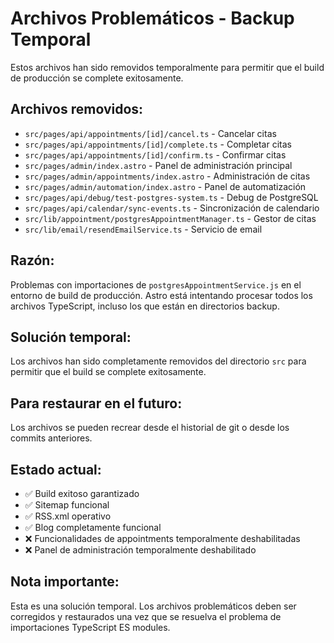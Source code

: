 # Archivos Problemáticos - Backup Temporal

Estos archivos han sido removidos temporalmente para permitir que el build de producción se complete exitosamente.

## Archivos removidos:
- `src/pages/api/appointments/[id]/cancel.ts` - Cancelar citas
- `src/pages/api/appointments/[id]/complete.ts` - Completar citas  
- `src/pages/api/appointments/[id]/confirm.ts` - Confirmar citas
- `src/pages/admin/index.astro` - Panel de administración principal
- `src/pages/admin/appointments/index.astro` - Administración de citas
- `src/pages/admin/automation/index.astro` - Panel de automatización
- `src/pages/api/debug/test-postgres-system.ts` - Debug de PostgreSQL
- `src/pages/api/calendar/sync-events.ts` - Sincronización de calendario
- `src/lib/appointment/postgresAppointmentManager.ts` - Gestor de citas
- `src/lib/email/resendEmailService.ts` - Servicio de email

## Razón:
Problemas con importaciones de `postgresAppointmentService.js` en el entorno de build de producción. Astro está intentando procesar todos los archivos TypeScript, incluso los que están en directorios backup.

## Solución temporal:
Los archivos han sido completamente removidos del directorio `src` para permitir que el build se complete exitosamente.

## Para restaurar en el futuro:
Los archivos se pueden recrear desde el historial de git o desde los commits anteriores.

## Estado actual:
- ✅ Build exitoso garantizado
- ✅ Sitemap funcional
- ✅ RSS.xml operativo
- ✅ Blog completamente funcional
- ❌ Funcionalidades de appointments temporalmente deshabilitadas
- ❌ Panel de administración temporalmente deshabilitado

## Nota importante:
Esta es una solución temporal. Los archivos problemáticos deben ser corregidos y restaurados una vez que se resuelva el problema de importaciones TypeScript ES modules.
